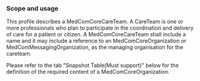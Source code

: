 ### Scope and usage 

This profile describes a MedComCoreCareTeam. A CareTeam is one or more professionals who plan to participate in the coordination and delivery of care for a patient or citizen. A MedComCoreCareTeam shall include a name and it may include a reference to an MedComCoreOrganization or MedComMessagingOrganization, as the managing organisation for the careteam.

Please refer to the tab "Snapshot Table(Must support)" below for the definition of the required content of a MedComCoreOrganization.